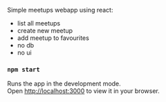 Simple meetups webapp using react:
- list all meetups
- create new meetup
- add meetup to favourites
- no db
- no ui

### `npm start`

Runs the app in the development mode.\
Open [http://localhost:3000](http://localhost:3000) to view it in your browser.
